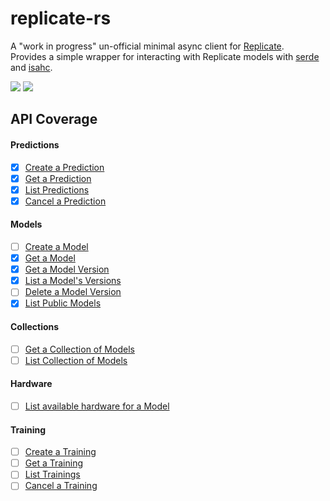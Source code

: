 # replicate-rs
A "work in progress" un-official minimal async client for [Replicate](https://replicate.com/).   
Provides a simple wrapper for interacting with Replicate models with [serde](https://serde.rs/) and [isahc](https://docs.rs/isahc/latest/isahc/).

<a href="https://crates.io/crates/replicate-rs"><img src="https://img.shields.io/crates/v/replicate-rs"></a>
<a href="https://docs.rs/replicate-rs/latest/replicate_rs/"><img src="https://img.shields.io/docsrs/replicate-rs"></a>

## API Coverage

#### Predictions
- [x] [Create a Prediction](https://replicate.com/docs/reference/http#predictions.create)
- [x] [Get a Prediction](https://replicate.com/docs/reference/http#predictions.get)
- [x] [List Predictions](https://replicate.com/docs/reference/http#predictions.list)
- [x] [Cancel a Prediction](https://replicate.com/docs/reference/http#predictions.cancel)

#### Models
- [ ] [Create a Model](https://replicate.com/docs/reference/http#models.create)
- [x] [Get a Model](https://replicate.com/docs/reference/http#models.get)
- [x] [Get a Model Version](https://replicate.com/docs/reference/http#models.versions.get)
- [x] [List a Model's Versions](https://replicate.com/docs/reference/http#models.versions.list)
- [ ] [Delete a Model Version](https://replicate.com/docs/reference/http#models.versions.delete)
- [x] [List Public Models](https://replicate.com/docs/reference/http#models.list)

#### Collections
- [ ] [Get a Collection of Models](https://replicate.com/docs/reference/http#collections.get)
- [ ] [List Collection of Models](https://replicate.com/docs/reference/http#collections.list)

#### Hardware
- [ ] [List available hardware for a Model](https://replicate.com/docs/reference/http#hardware.list)

#### Training
- [ ] [Create a Training](https://replicate.com/docs/reference/http#trainings.create)
- [ ] [Get a Training](https://replicate.com/docs/reference/http#trainings.get)
- [ ] [List Trainings](https://replicate.com/docs/reference/http#trainings.list)
- [ ] [Cancel a Training](https://replicate.com/docs/reference/http#trainings.cancel)
